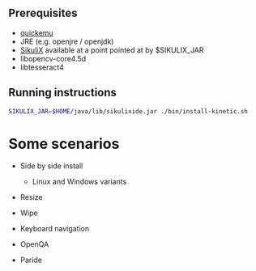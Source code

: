 ## Prerequisites

- [quickemu](https://github.com/quickemu-project/quickemu)
- JRE (e.g. openjre / openjdk)
- [SikuliX](https://launchpad.net/sikuli/sikulix/2.0.5/+download/sikulixide-2.0.5.jar) available at a point pointed at by $SIKULIX_JAR
- libopencv-core4.5d
- libtesseract4

## Running instructions

```bash
SIKULIX_JAR=$HOME/java/lib/sikulixide.jar ./bin/install-kinetic.sh
```

# Some scenarios

- Side by side install
  - Linux and Windows variants

- Resize

- Wipe

- Keyboard navigation


- OpenQA
- Paride

